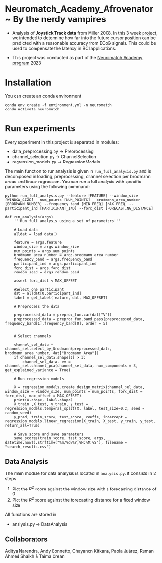 # Neuromatch_Academy_Afrovenator ~ By the nerdy vampires

- Analysis of **Joystick Track data** from Miller 2008. In this 3 week project, we intended to determine how far into the future cursor position can be predicted with a reasonable accuracy from ECoG signals. This could be used to compensate the latency in BCI applications.

- This project was conducted as part of the <a href="https://academy.neuromatch.io/" target="_blank">Neuromatch Academy program</a> 2023

# Installation
You can create an conda environment
```
conda env create -f environment.yml -n neuromatch
conda activate neuromatch
```

# Run experiments
Every experiment in this project is separated in modules:
* data_preprocessing.py → Preprocessing
* channel_selection.py → ChannelSelection
* regression_models.py → RegressionModels


The main function to run analysis is given in `run_full_analysis.py` and is decomposed in loading, preprocessing, channel selection per brodmann areas and linear regression.
You can run a full analysis with specific parameters using the following command: 

```
python run_full_analysis.py --feature [FEATURE] --window_size [WINDOW_SIZE] --num_points [NUM_POINTS] --brodmann_area_number [BRODMANN_NUMBER] --frequency_band [MIN_FREQ] [MAX_FREQ] --participant_ind [PARTICIPANT_IND] --forc_dist [FORECASTING_DISTANCE]
```

```
def run_analysis(args):
    '''Run full analysis using a set of parameters'''

    # Load data
    alldat = load_data()

    feature = args.feature
    window_size = args.window_size
    num_points = args.num_points
    brodmann_area_number = args.brodmann_area_number
    frequency_band = args.frequency_band
    participant_ind = args.participant_ind
    forc_dist = args.forc_dist
    random_seed = args.random_seed

    assert forc_dist < MAX_OFFSET
    
    #Select one participant
    dat = alldat[0,participant_ind]
    label = get_label(feature, dat, MAX_OFFSET)

    # Preprocess the data

    preprocessed_data = preproc_fun.car(dat["V"])
    preprocessed_data = preproc_fun.band_pass(preprocessed_data, frequency_band[1],frequency_band[0], order = 5)


    # Select channels

    channel_sel_data = channel_sel.select_by_Brodmann(preprocessed_data, brodmann_area_number, dat["Brodmann_Area"])
    if channel_sel_data.shape[1] > 3:
        channel_sel_data, ev = channel_sel.channel_pca(channel_sel_data, num_components = 3, get_explained_variance = True)

    # Run regression models

    X = regression_models.create_design_matrix(channel_sel_data, window_size = window_size, num_points = num_points, forc_dist = forc_dist, max_offset = MAX_OFFSET)
    print(X.shape, label.shape)
    X_train ,X_test, y_train, y_test = regression_models.temporal_split(X, label, test_size=0.2, seed = random_seed)
    y_pred, train_score, test_score, coeffs, intercept = regression_models.linear_regression(X_train, X_test, y_train, y_test, return_all=True)

    # Save score and save parameters
    save_scores(train_score, test_score, args, datetime.now().strftime("%m/%d/%Y,%H:%M:%S"), filename = "search_results.csv")

```
## Data Analysis
The main module for data analysis is located in `analysis.py`. It consists in 2 steps 
1) Plot the $R^2$ score against the window size with a forecasting distance of 0
2) Plot the $R^2$ score against the forecasting distance for a fixed window size

All functions are stored in
* analysis.py → DataAnalysis


## Collaborators
Aditya Narendra, Andy Bonnetto, Chayanon Kitkana, Paola Juárez, Ruman Ahmed Shaikh & Taima Crean



